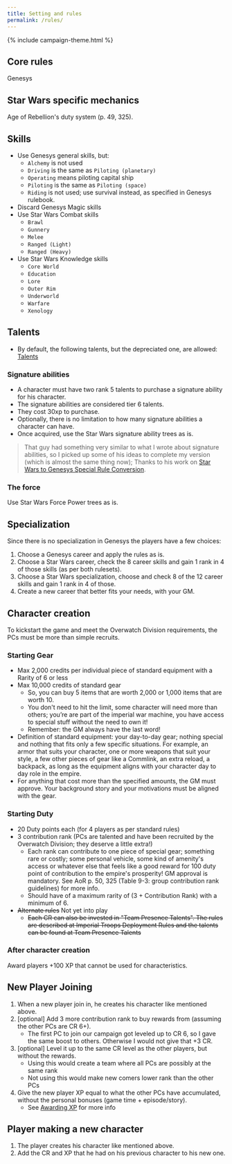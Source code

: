```yaml
---
title: Setting and rules
permalink: /rules/
---
```


{% include campaign-theme.html %}

## Core rules

Genesys

## Star Wars specific mechanics

Age of Rebellion's duty system (p. 49, 325).

## Skills

-   Use Genesys general skills, but:
    -   `Alchemy` is not used
    -   `Driving` is the same as `Piloting (planetary)`
    -   `Operating` means piloting capital ship
    -   `Piloting` is the same as `Piloting (space)`
    -   `Riding` is not used; use survival instead, as specified in Genesys rulebook.
-   Discard Genesys Magic skills
-   Use Star Wars Combat skills
    -   `Brawl`
    -   `Gunnery`
    -   `Melee`
    -   `Ranged (Light)`
    -   `Ranged (Heavy)`
-   Use Star Wars Knowledge skills
    -   `Core World`
    -   `Education`
    -   `Lore`
    -   `Outer Rim`
    -   `Underworld`
    -   `Warfare`
    -   `Xenology`

## Talents

-   By default, the following talents, but the depreciated one, are allowed: [Talents](/rules/talents/)

### Signature abilities

-   A character must have two rank 5 talents to purchase a signature ability for his character.
-   The signature abilities are considered tier 6 talents.
-   They cost 30xp to purchase.
-   Optionally, there is no limitation to how many signature abilities a character can have.
-   Once acquired, use the Star Wars signature ability trees as is.

> That guy had something very similar to what I wrote about signature abilities, so I picked up some of his ideas to complete my version (which is almost the same thing now); Thanks to his work on [Star Wars to Genesys Special Rule Conversion](https://drive.google.com/drive/folders/1CD92_GacFtUMmlaFXQaBbvACcKz4eX_k).

### The force

Use Star Wars Force Power trees as is.

## Specialization

Since there is no specialization in Genesys the players have a few choices:

1.  Choose a Genesys career and apply the rules as is.
1.  Choose a Star Wars career, check the 8 career skills and gain 1 rank in 4 of those skills (as per both rulesets).
1.  Choose a Star Wars specialization, choose and check 8 of the 12 career skills and gain 1 rank in 4 of those.
1.  Create a new career that better fits your needs, with your GM.

## Character creation

To kickstart the game and meet the Overwatch Division requirements, the PCs must be more than simple recruits.

### Starting Gear

-   Max 2,000 credits per individual piece of standard equipment with a Rarity of 6 or less
-   Max 10,000 credits of standard gear
    -   So, you can buy 5 items that are worth 2,000 or 1,000 items that are worth 10.
    -   You don't need to hit the limit, some character will need more than others; you’re are part of the imperial war machine, you have access to special stuff without the need to own it!
    -   Remember: the GM always have the last word!
-   Definition of standard equipment: your day-to-day gear; nothing special and nothing that fits only a few specific situations. For example, an armor that suits your character, one or more weapons that suit your style, a few other pieces of gear like a Commlink, an extra reload, a backpack, as long as the equipment aligns with your character day to day role in the empire.
-   For anything that cost more than the specified amounts, the GM must approve. Your background story and your motivations must be aligned with the gear.

### Starting Duty

-   20 Duty points each (for 4 players as per standard rules)
-   3 contribution rank (PCs are talented and have been recruited by the Overwatch Division; they deserve a little extra!)
    -   Each rank can contribute to one piece of special gear; something rare or costly; some personal vehicle, some kind of amenity's access or whatever else that feels like a good reward for 100 duty point of contribution to the empire's prosperity! GM approval is mandatory. See AoR p. 50, 325 (Table 9-3: group contribution rank guidelines) for more info.
    -   Should have of a maximum rarity of (3 + Contribution Rank) with a minimum of 6.
-   ~~Alternate rules~~ Not yet into play
    -   ~~Each CR can also be invested in "Team Presence Talents". The rules are described at Imperial Troops Deployment Rules and the talents can be found at Team Presence Talents~~

### After character creation

Award players +100 XP that cannot be used for characteristics.

## New Player Joining

1. When a new player join in, he creates his character like mentioned above.
1. [optional] Add 3 more contribution rank to buy rewards from (assuming the other PCs are CR 6+).
    - The first PC to join our campaign got leveled up to CR 6, so I gave the same boost to others. Otherwise I would not give that +3 CR.
1. [optional] Level it up to the same CR level as the other players, but without the rewards.
    - Using this would create a team where all PCs are possibly at the same rank
    - Not using this would make new comers lower rank than the other PCs
1. Give the new player XP equal to what the other PCs have accumulated, without the personal bonuses (game time + episode/story).
    - See [Awarding XP](/gm/awarding-xp) for more info

## Player making a new character

1. The player creates his character like mentioned above.
1. Add the CR and XP that he had on his previous character to his new one.
